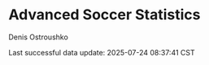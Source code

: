 # Advanced Soccer Statistics
Denis Ostroushko

<!-- gfm -->

Last successful data update: 2025-07-24 08:37:41 CST
